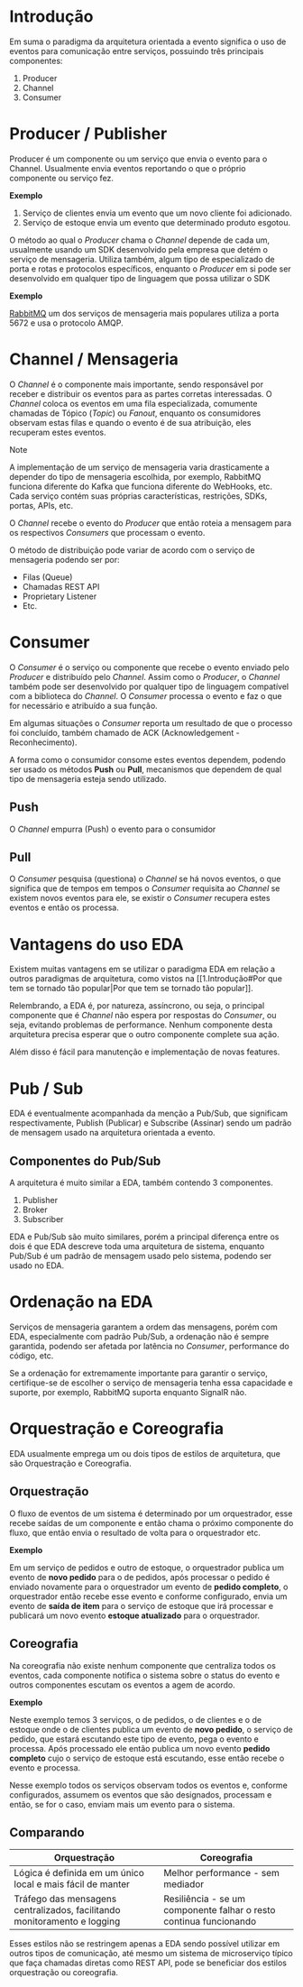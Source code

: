# Introdução

Em suma o paradigma da arquitetura orientada a evento significa o uso de eventos para comunicação entre serviços, possuindo três principais componentes:

1. Producer
2. Channel
3. Consumer

# Producer / Publisher

Producer é um componente ou um serviço que envia o evento para o Channel. Usualmente envia eventos reportando o que o próprio componente ou serviço fez.

**Exemplo**

1. Serviço de clientes envia um evento que um novo cliente foi adicionado. 
2. Serviço de estoque envia um evento que determinado produto esgotou. 

O método ao qual o _Producer_ chama o _Channel_ depende de cada um, usualmente usando um SDK desenvolvido pela empresa que detém o serviço de mensageria. Utiliza também, algum tipo de especializado de porta e rotas e protocolos específicos, enquanto o _Producer_ em si pode ser desenvolvido em qualquer tipo de linguagem que possa utilizar o SDK 

**Exemplo**

[RabbitMQ](https://www.rabbitmq.com/) um dos serviços de mensageria mais populares utiliza a porta 5672 e usa o protocolo AMQP.

# Channel / Mensageria

O _Channel_ é o componente mais importante, sendo responsável por receber e distribuir os eventos para as partes corretas interessadas. O _Channel_ coloca os eventos em uma fila especializada, comumente chamadas de Tópico (_Topic_) ou _Fanout_, enquanto os consumidores observam estas filas e quando o evento é de sua atribuição, eles recuperam estes eventos. 

> [!Note]
> A implementação de um serviço de mensageria varia drasticamente a depender do tipo de mensageria escolhida, por exemplo, RabbitMQ funciona diferente do Kafka que funciona diferente do WebHooks, etc.
> Cada serviço contém suas próprias características, restrições, SDKs, portas, APIs, etc.

O _Channel_ recebe o evento do _Producer_ que então roteia a mensagem para os respectivos _Consumers_ que processam o evento. 

O método de distribuição pode variar de acordo com o serviço de mensageria podendo ser por:

- Filas (Queue)
- Chamadas REST API
- Proprietary Listener
- Etc.

# Consumer

O _Consumer_ é o serviço ou componente que recebe o evento enviado pelo _Producer_ e distribuído pelo _Channel_. Assim como o _Producer_, o _Channel_ também pode ser desenvolvido por qualquer tipo de linguagem compatível com a biblioteca do _Channel_. O _Consumer_ processa o evento e faz o que for necessário e atribuído a sua função. 

Em algumas situações o _Consumer_ reporta um resultado de que o processo foi concluído, também chamado de ACK (Acknowledgement - Reconhecimento).

A forma como o consumidor consome estes eventos dependem, podendo ser usado os métodos **Push** ou **Pull**, mecanismos que dependem de qual tipo de mensageria esteja sendo utilizado. 

## Push

O _Channel_ empurra (Push) o evento para o consumidor 

## Pull

O _Consumer_ pesquisa (questiona) o _Channel_ se há novos eventos, o que significa que de tempos em tempos o _Consumer_ requisita ao _Channel_ se existem novos eventos para ele, se existir o _Consumer_ recupera estes eventos e então os processa. 

# Vantagens do uso EDA

Existem muitas vantagens em se utilizar o paradigma EDA em relação a outros paradigmas de arquitetura, como vistos na [[1.Introdução#Por que tem se tornado tão popular|Por que tem se tornado tão popular]].

Relembrando, a EDA é, por natureza, assíncrono, ou seja, o principal componente que é _Channel_ não espera por respostas do _Consumer_, ou seja, evitando problemas de performance. Nenhum componente desta arquitetura precisa esperar que o outro componente complete sua ação. 

Além disso é fácil para manutenção e implementação de novas features. 

# Pub / Sub

EDA é eventualmente acompanhada da menção a Pub/Sub, que significam respectivamente, Publish (Publicar) e Subscribe (Assinar) sendo um padrão de mensagem usado na arquitetura orientada a evento. 

## Componentes do Pub/Sub

A arquitetura é muito similar a EDA, também contendo 3 componentes.

1. Publisher
2. Broker
3. Subscriber

EDA e Pub/Sub são muito similares, porém a principal diferença entre os dois é que EDA descreve toda uma arquitetura de sistema, enquanto Pub/Sub é um padrão de mensagem usado pelo sistema, podendo ser usado no EDA.

# Ordenação na EDA

Serviços de mensageria garantem a ordem das mensagens, porém com EDA, especialmente com padrão Pub/Sub, a ordenação não é sempre garantida, podendo ser afetada por latência no _Consumer_, performance do código, etc. 

Se a ordenação for extremamente importante para garantir o serviço, certifique-se de escolher o serviço de mensageria tenha essa capacidade e suporte, por exemplo, RabbitMQ suporta enquanto SignalR não.

# Orquestração e Coreografia

EDA usualmente emprega um ou dois tipos de estilos de arquitetura, que são Orquestração e Coreografia. 

## Orquestração

O fluxo de eventos de um sistema é determinado por um orquestrador, esse recebe saídas de um componente e então chama o próximo componente do fluxo, que então envia o resultado de volta para o orquestrador etc. 

**Exemplo**

Em um serviço de pedidos e outro de estoque, o orquestrador publica um evento de **novo pedido** para o de pedidos, após processar o pedido é enviado novamente para o orquestrador um evento de **pedido completo**, o orquestrador então recebe esse evento e conforme configurado, envia um evento de **saída de item** para o serviço de estoque que irá processar e publicará um novo evento **estoque atualizado** para o orquestrador. 

## Coreografia

Na coreografia não existe nenhum componente que centraliza todos os eventos, cada componente notifica o sistema sobre o status do evento e outros componentes escutam os eventos a agem de acordo. 

**Exemplo**

Neste exemplo temos 3 serviços, o de pedidos, o de clientes e o de estoque onde o de clientes publica um evento de **novo pedido**, o serviço de pedido, que estará escutando este tipo de evento, pega o evento e processa. Após processado ele então publica um novo evento **pedido completo** cujo o serviço de estoque está escutando, esse então recebe o evento e processa.

Nesse exemplo todos os serviços observam todos os eventos e, conforme configurados, assumem os eventos que são designados, processam e então, se for o caso, enviam mais um evento para o sistema. 

## Comparando

| Orquestração                                                             | Coreografia                                                        |
| ------------------------------------------------------------------------ | ------------------------------------------------------------------ |
| Lógica é definida em um único local e mais fácil de manter               | Melhor performance - sem mediador                                  |
| Tráfego das mensagens centralizados, facilitando monitoramento e logging | Resiliência - se um componente falhar o resto continua funcionando |

Esses estilos não se restringem apenas a EDA sendo possível utilizar em outros tipos de comunicação, até mesmo um sistema de microserviço típico que faça chamadas diretas como REST API, pode se beneficiar dos estilos orquestração ou coreografia.

